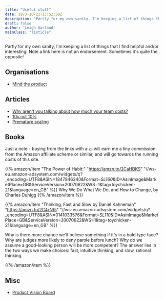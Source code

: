 ```yaml
---
title: "Useful stuff"
date: 1973-10-21T13:52:50Z
description: "Partly for my own sanity, I'm keeping a list of things that I find helpful and/or interesting."
draft: false
author: "Leigh Garland"
mainClass: "listicle"
---
```


Partly for my own sanity, I'm keeping a list of things that I find helpful and/or interesting. Note a link here is not an endorsement. Sometimes it's quite the opposite!

## Organisations

* [Mind the product](https://www.mindtheproduct.com/)

## Articles

* [Why aren't you talking about how much your team costs?](https://deanondelivery.com/product-owners-why-arent-you-talking-about-how-much-your-team-costs-ddfea4d44d74)
* [10x not 10%](https://www.kennorton.com/essays/10x-not-10-percent.html)
* [Premature scaling](https://hackernoon.com/four-startup-engineering-killers-1fb5c498391d)

## Books

Just a note - buying from the links with a :pound: will earn me a tiny commission from the Amazon affiliate scheme or similar, and will go towards the running costs of this site.

{{% amazon/item "The Power of Habit:" "https://amzn.to/2CaHBKS" "//ws-eu.amazon-adsystem.com/widgets/q?_encoding=UTF8&ASIN=1847946240&Format=_SL160_&ID=AsinImage&MarketPlace=GB&ServiceVersion=20070822&WS=1&tag=toychicken-21&language=en_GB" %}}
Why We Do What We Do, and How to Change, by Charles Duhigg
{{% /amazon/item %}}


{{% amazon/item "Thinking, Fast and Slow by Daniel Kahneman" "https://amzn.to/2C4rNt5" "//ws-eu.amazon-adsystem.com/widgets/q?_encoding=UTF8&ASIN=0141033576&Format=_SL110_&ID=AsinImage&MarketPlace=GB&ServiceVersion=20070822&WS=1&tag=toychicken-21&language=en_GB" %}}

  Why is there more chance we'll believe something if it's in a bold type face? Why are judges more likely to deny parole before lunch? Why do we assume a good-looking person will be more competent? The answer lies in the two ways we make choices: fast, intuitive thinking, and slow, rational thinking.


  {{% /amazon/item %}}




## Misc

* [Product Vision Board](https://www.romanpichler.com/tools/vision-board/)